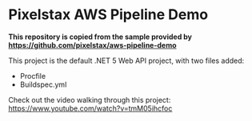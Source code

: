 # Pixelstax AWS Pipeline Demo

**This repository is copied from the sample provided by https://github.com/pixelstax/aws-pipeline-demo**

This project is the default .NET 5 Web API project, with two files added:

* Procfile
* Buildspec.yml

Check out the video walking through this project: https://www.youtube.com/watch?v=tmM05ihcfoc

